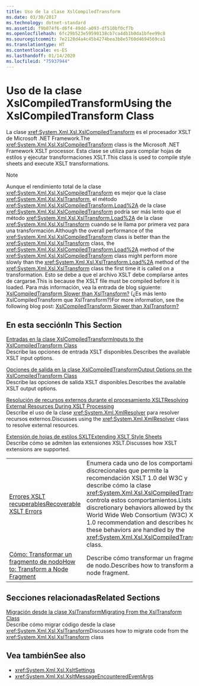```yaml
---
title: Uso de la clase XslCompiledTransform
ms.date: 03/30/2017
ms.technology: dotnet-standard
ms.assetid: f9b074f6-d6f4-49dd-a093-df510bf0cf7b
ms.openlocfilehash: 6fc29b523e59590138cb7ca4db1b0da1bfee99c8
ms.sourcegitcommit: 7e2128d4a4c45b4274bea3b8e5760d4694569ca1
ms.translationtype: HT
ms.contentlocale: es-ES
ms.lasthandoff: 01/14/2020
ms.locfileid: "75937944"
---
```

# <a name="using-the-xslcompiledtransform-class"></a><span data-ttu-id="e68be-102">Uso de la clase XslCompiledTransform</span><span class="sxs-lookup"><span data-stu-id="e68be-102">Using the XslCompiledTransform Class</span></span>
<span data-ttu-id="e68be-103">La clase <xref:System.Xml.Xsl.XslCompiledTransform> es el procesador XSLT de Microsoft .NET Framework.</span><span class="sxs-lookup"><span data-stu-id="e68be-103">The <xref:System.Xml.Xsl.XslCompiledTransform> class is the Microsoft .NET Framework XSLT processor.</span></span> <span data-ttu-id="e68be-104">Esta clase se utiliza para compilar hojas de estilos y ejecutar transformaciones XSLT.</span><span class="sxs-lookup"><span data-stu-id="e68be-104">This class is used to compile style sheets and execute XSLT transformations.</span></span>  
  
> [!NOTE]
> <span data-ttu-id="e68be-105">Aunque el rendimiento total de la clase <xref:System.Xml.Xsl.XslCompiledTransform> es mejor que la clase <xref:System.Xml.Xsl.XslTransform>, el método <xref:System.Xml.Xsl.XslCompiledTransform.Load%2A> de la clase <xref:System.Xml.Xsl.XslCompiledTransform> podría ser más lento que el método <xref:System.Xml.Xsl.XslTransform.Load%2A> de la clase <xref:System.Xml.Xsl.XslTransform> cuando se le llama por primera vez para una transformación.</span><span class="sxs-lookup"><span data-stu-id="e68be-105">Although the overall performance of the <xref:System.Xml.Xsl.XslCompiledTransform> class is better than the <xref:System.Xml.Xsl.XslTransform> class, the <xref:System.Xml.Xsl.XslCompiledTransform.Load%2A> method of the <xref:System.Xml.Xsl.XslCompiledTransform> class might perform more slowly than the <xref:System.Xml.Xsl.XslTransform.Load%2A> method of the <xref:System.Xml.Xsl.XslTransform> class the first time it is called on a transformation.</span></span> <span data-ttu-id="e68be-106">Esto se debe a que el archivo XSLT debe compilarse antes de cargarse.</span><span class="sxs-lookup"><span data-stu-id="e68be-106">This is because the XSLT file must be compiled before it is loaded.</span></span> <span data-ttu-id="e68be-107">Para más información, vea la entrada de blog siguiente: [XslCompiledTransform Slower than XslTransform?](https://docs.microsoft.com/archive/blogs/antosha/xslcompiledtransform-slower-than-xsltransform) (¿Es más lento XslCompiledTransform que XslTransform?)</span><span class="sxs-lookup"><span data-stu-id="e68be-107">For more information, see the following blog post: [XslCompiledTransform Slower than XslTransform?](https://docs.microsoft.com/archive/blogs/antosha/xslcompiledtransform-slower-than-xsltransform)</span></span>  
  
## <a name="in-this-section"></a><span data-ttu-id="e68be-108">En esta sección</span><span class="sxs-lookup"><span data-stu-id="e68be-108">In This Section</span></span>  
 [<span data-ttu-id="e68be-109">Entradas en la clase XslCompiledTransform</span><span class="sxs-lookup"><span data-stu-id="e68be-109">Inputs to the XslCompiledTransform Class</span></span>](../../../../docs/standard/data/xml/inputs-to-the-xslcompiledtransform-class.md)  
 <span data-ttu-id="e68be-110">Describe las opciones de entrada XSLT disponibles.</span><span class="sxs-lookup"><span data-stu-id="e68be-110">Describes the available XSLT input options.</span></span>  
  
 [<span data-ttu-id="e68be-111">Opciones de salida en la clase XslCompiledTransform</span><span class="sxs-lookup"><span data-stu-id="e68be-111">Output Options on the XslCompiledTransform Class</span></span>](../../../../docs/standard/data/xml/output-options-on-the-xslcompiledtransform-class.md)  
 <span data-ttu-id="e68be-112">Describe las opciones de salida XSLT disponibles.</span><span class="sxs-lookup"><span data-stu-id="e68be-112">Describes the available XSLT output options.</span></span>  
  
 [<span data-ttu-id="e68be-113">Resolución de recursos externos durante el procesamiento XSLT</span><span class="sxs-lookup"><span data-stu-id="e68be-113">Resolving External Resources During XSLT Processing</span></span>](../../../../docs/standard/data/xml/resolving-external-resources-during-xslt-processing.md)  
 <span data-ttu-id="e68be-114">Describe el uso de la clase <xref:System.Xml.XmlResolver> para resolver recursos externos.</span><span class="sxs-lookup"><span data-stu-id="e68be-114">Discusses using the <xref:System.Xml.XmlResolver> class to resolve external resources.</span></span>  
  
 [<span data-ttu-id="e68be-115">Extensión de hojas de estilos SXLT</span><span class="sxs-lookup"><span data-stu-id="e68be-115">Extending XSLT Style Sheets</span></span>](../../../../docs/standard/data/xml/extending-xslt-style-sheets.md)  
 <span data-ttu-id="e68be-116">Describe cómo se admiten las extensiones XSLT.</span><span class="sxs-lookup"><span data-stu-id="e68be-116">Discusses how XSLT extensions are supported.</span></span>  
  
|||  
|-|-|  
|[<span data-ttu-id="e68be-117">Errores XSLT recuperables</span><span class="sxs-lookup"><span data-stu-id="e68be-117">Recoverable XSLT Errors</span></span>](../../../../docs/standard/data/xml/recoverable-xslt-errors.md)|<span data-ttu-id="e68be-118">Enumera cada uno de los comportamientos discrecionales que permite la recomendación XSLT 1.0 del W3C y describe cómo la clase <xref:System.Xml.Xsl.XslCompiledTransform> controla estos comportamientos.</span><span class="sxs-lookup"><span data-stu-id="e68be-118">Lists discretionary behaviors allowed by the World Wide Web Consortium (W3C) XSLT 1.0 recommendation and describes how these behaviors are handled by the <xref:System.Xml.Xsl.XslCompiledTransform> class.</span></span>|  
|[<span data-ttu-id="e68be-119">Cómo: Transformar un fragmento de nodo</span><span class="sxs-lookup"><span data-stu-id="e68be-119">How to: Transform a Node Fragment</span></span>](../../../../docs/standard/data/xml/how-to-transform-a-node-fragment.md)|<span data-ttu-id="e68be-120">Describe cómo transformar un fragmento de nodo.</span><span class="sxs-lookup"><span data-stu-id="e68be-120">Describes how to transform a node fragment.</span></span>|  
  
## <a name="related-sections"></a><span data-ttu-id="e68be-121">Secciones relacionadas</span><span class="sxs-lookup"><span data-stu-id="e68be-121">Related Sections</span></span>  
 [<span data-ttu-id="e68be-122">Migración desde la clase XslTransform</span><span class="sxs-lookup"><span data-stu-id="e68be-122">Migrating From the XslTransform Class</span></span>](../../../../docs/standard/data/xml/migrating-from-the-xsltransform-class.md)  
 <span data-ttu-id="e68be-123">Describe cómo migrar código desde la clase <xref:System.Xml.Xsl.XslTransform></span><span class="sxs-lookup"><span data-stu-id="e68be-123">Discusses how to migrate code from the <xref:System.Xml.Xsl.XslTransform> class</span></span>  
  
## <a name="see-also"></a><span data-ttu-id="e68be-124">Vea también</span><span class="sxs-lookup"><span data-stu-id="e68be-124">See also</span></span>

- <xref:System.Xml.Xsl.XsltSettings>
- <xref:System.Xml.Xsl.XsltMessageEncounteredEventArgs>
